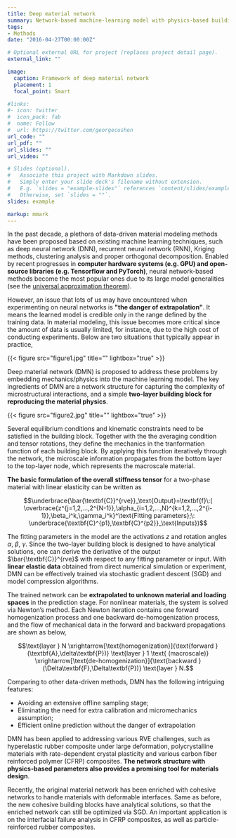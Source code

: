 ```yaml
---
title: Deep material network
summary: Network-based machine-learning model with physics-based building blocks and interpretable fitting parameters.
tags:
- Methods
date: "2016-04-27T00:00:00Z"

# Optional external URL for project (replaces project detail page).
external_link: ""

image:
  caption: Framework of deep material network
  placement: 1
  focal_point: Smart

#links:
#- icon: twitter
#  icon_pack: fab
#  name: Follow
#  url: https://twitter.com/georgecushen
url_code: ""
url_pdf: ""
url_slides: ""
url_video: ""

# Slides (optional).
#   Associate this project with Markdown slides.
#   Simply enter your slide deck's filename without extension.
#   E.g. `slides = "example-slides"` references `content/slides/example-slides.md`.
#   Otherwise, set `slides = ""`.
slides: example

markup: mmark
---
```


In the past decade, a plethora of data-driven material modeling methods have been proposed based on existing machine learning techniques, such as deep neural network (DNN), recurrent neural network (RNN), Kriging methods, clustering analysis and proper orthogonal decomposition. Enabled by recent progresses in **computer hardware systems (e.g. GPU) and open-source libraries (e.g. Tensorflow and PyTorch)**, neural network-based methods become the most popular ones due to its large model generalities (see the [universal approximation theorem](https://en.wikipedia.org/wiki/Universal_approximation_theorem)). 

However, an issue that lots of us may have encountered when experimenting on neural networks is **"the danger of extrapolation"**. It means the learned model is credible only in the range defined by the training data. In material modeling, this issue becomes more critical since the amount of data is usually limited, for instance, due to the high cost of conducting experiments. Below are two situations that typically appear in practice,

{{< figure src="figure1.jpg" title="" lightbox="true" >}}

Deep material network (DMN) is proposed to address these problems by embedding mechanics/physics into the machine learning model. The key ingredients of DMN are a network structure for capturing the complexity of microstructural interactions, and a simple **two-layer building block for reproducing the material physics**. 

{{< figure src="figure2.jpg" title="" lightbox="true" >}}

Several equilibrium conditions and kinematic constraints need to be satisfied in the building block. Together with the the averaging condition and tensor rotations, they define the mechanics in the tranformation function of each building block. By applying this function iteratively through the network, the microscale information propagates from the bottom layer to the top-layer node, which represents the macroscale material. 

**The basic formulation of the overall stiffness tensor** for a two-phase material with linear elasticity can be written as

$$\underbrace{\bar{\textbf{C}}^{rve}}_\text{Output}=\textbf{f}\:( \overbrace{z^{j=1,2,...,2^{N-1}},\alpha_{i=1,2,...,N}^{k=1,2,...,2^{i-1}},\beta_i^k,\gamma_i^k}^\text{Fitting parameters};\: \underbrace{\textbf{C}^{p1},\textbf{C}^{p2}}_\text{Inputs})$$

The fitting parameters in the model are the activations $z$ and rotation angles $\alpha$, $\beta$, $\gamma$.  Since the two-layer building block is designed to have analytical solutions, one can derive the derivative of the output $\bar{\textbf{C}}^{rve}$ with respect to any fitting parameter or input. With **linear elastic data** obtained from direct numerical simulation or experiment, DMN can be effectively trained via stochastic gradient descent (SGD) and model compression algorithms.

The trained network can be **extrapolated to unknown material and loading spaces** in the prediction stage. For nonlinear materials, the system is solved via Newton’s method. Each Newton iteration contains one forward homogenization process and one backward de-homogenization process, and the flow of mechanical data in the forward and backward propagations are shown as below,

$$\text{layer } N \xrightarrow[\text{homogenization}]{\text{forward } (\textbf{A},\delta\textbf{P})} \text{layer } 1 \text{ (macroscale)} \xrightarrow[\text{de-homogenization}]{\text{backward }(\Delta\textbf{F},\Delta\textbf{P})} \text{layer } N.$$

Comparing to other data-driven methods, DMN has the following intriguing features: 

- Avoiding an extensive offline sampling stage; 
- Eliminating the need for extra calibration and micromechanics assumption;
- Efficient online prediction without the danger of extrapolation

DMN has been applied to addressing various RVE challenges, such as hyperelastic rubber composite under large deformation, polycrystalline materials with rate-dependent crystal plasticity and various carbon fiber reinforced polymer (CFRP) composites. **The network structure with physics-based parameters also provides a promising tool for materials design**. 

Recently, the original material network has been enriched with cohesive networks to handle materials with deformable interfaces. Same as before, the new cohesive building blocks have analytical solutions, so that the enriched network can still be optimized via SGD. An important application is on the interfacial failure analysis in CFRP composites, as well as particle-reinforced rubber composites.



